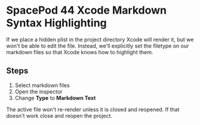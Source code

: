 # SpacePod 44 Xcode Markdown Syntax Highlighting

If we place a hidden plist in the project directory Xcode will render it, but we won't be able to edit the file. Instead, we'll explicitly set the filetype on our markdown files so that Xcode knows how to highlight them.

## Steps

1. Select markdown files
2. Open the inspector
3. Change **Type** to **Markdown Text**

The active file won't re-render unless it is closed and reopened. If that doesn't work close and reopen the project.

